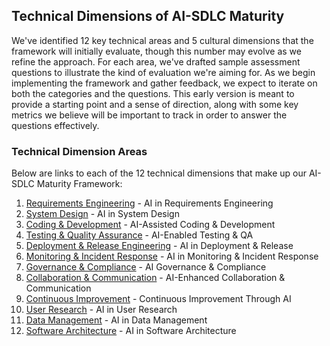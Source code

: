## Technical Dimensions of AI-SDLC Maturity

We've identified 12 key technical areas and 5 cultural dimensions that the framework will initially evaluate, though this number may evolve as we refine the approach. For each area, we've drafted sample assessment questions to illustrate the kind of evaluation we're aiming for. As we begin implementing the framework and gather feedback, we expect to iterate on both the categories and the questions. This early version is meant to provide a starting point and a sense of direction, along with some key metrics we believe will be important to track in order to answer the questions effectively.

### Technical Dimension Areas

Below are links to each of the 12 technical dimensions that make up our AI-SDLC Maturity Framework:

1. [Requirements Engineering](requirements-engineering.md) - AI in Requirements Engineering
2. [System Design](system-design.md) - AI in System Design
3. [Coding & Development](coding-development.md) - AI-Assisted Coding & Development
4. [Testing & Quality Assurance](testing-quality-assurance.md) - AI-Enabled Testing & QA
5. [Deployment & Release Engineering](deployment-release-engineering.md) - AI in Deployment & Release
6. [Monitoring & Incident Response](monitoring-incident-response.md) - AI in Monitoring & Incident Response
7. [Governance & Compliance](governance-compliance.md) - AI Governance & Compliance
8. [Collaboration & Communication](collaboration-communication.md) - AI-Enhanced Collaboration & Communication
9. [Continuous Improvement](continuous-improvement.md) - Continuous Improvement Through AI
10. [User Research](user-research.md) - AI in User Research
11. [Data Management](data-management.md) - AI in Data Management
12. [Software Architecture](software-architecture.md) - AI in Software Architecture

